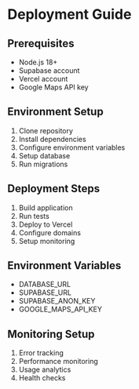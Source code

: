 # Deployment Guide

## Prerequisites
- Node.js 18+
- Supabase account
- Vercel account
- Google Maps API key

## Environment Setup
1. Clone repository
2. Install dependencies
3. Configure environment variables
4. Setup database
5. Run migrations

## Deployment Steps
1. Build application
2. Run tests
3. Deploy to Vercel
4. Configure domains
5. Setup monitoring

## Environment Variables
- DATABASE_URL
- SUPABASE_URL
- SUPABASE_ANON_KEY
- GOOGLE_MAPS_API_KEY

## Monitoring Setup
1. Error tracking
2. Performance monitoring
3. Usage analytics
4. Health checks